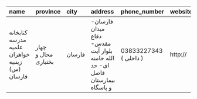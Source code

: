 | name                                           | province            | city   | address                                                                      | phone_number           | website   |
|:-----------------------------------------------|:--------------------|:-------|:-----------------------------------------------------------------------------|:-----------------------|:----------|
| کتابخانه مدرسه علمیه خواهران زینبیه (س) فارسان | چهار محال و بختیاری | فارسان | فارسان- میدان دفاع مقدس- بلوار آیت الله خامنه ای- حد فاصل بیمارستان و پاسگاه | 03833227343 ( داخلی  ) | http://   |